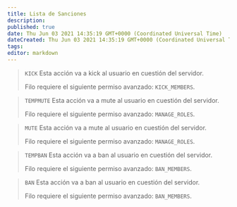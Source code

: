```yaml
---
title: Lista de Sanciones
description:
published: true
date: Thu Jun 03 2021 14:35:19 GMT+0000 (Coordinated Universal Time)
dateCreated: Thu Jun 03 2021 14:35:19 GMT+0000 (Coordinated Universal Time)
tags:
editor: markdown
---
```


> `KICK`
> Esta acción va a kick al usuario en cuestión del servidor.
>
> Filo requiere el siguiente permiso avanzado: ``KICK_MEMBERS``.

> `TEMPMUTE`
> Esta acción va a mute al usuario en cuestión del servidor.
>
> Filo requiere el siguiente permiso avanzado: ``MANAGE_ROLES``.

> `MUTE`
> Esta acción va a mute al usuario en cuestión del servidor.
>
> Filo requiere el siguiente permiso avanzado: ``MANAGE_ROLES``.

> `TEMPBAN`
> Esta acción va a ban al usuario en cuestión del servidor.
>
> Filo requiere el siguiente permiso avanzado: ``BAN_MEMBERS``.

> `BAN`
> Esta acción va a ban al usuario en cuestión del servidor.
>
> Filo requiere el siguiente permiso avanzado: ``BAN_MEMBERS``.
